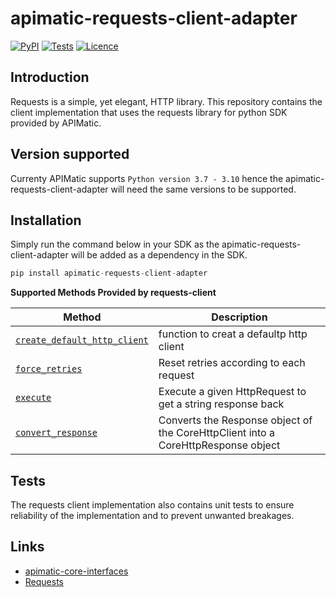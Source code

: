 # apimatic-requests-client-adapter
[![PyPI][pypi-version]](https://pypi.org/project/apimatic-requests-client-adapter/)
[![Tests][test-badge]][test-url]
[![Licence][license-badge]][license-url]

## Introduction
Requests is a simple, yet elegant, HTTP library. This repository contains the client implementation that uses the requests library for python SDK provided by APIMatic. 

## Version supported 
Currenty APIMatic supports  `Python version 3.7 - 3.10`  hence the apimatic-requests-client-adapter will need the same versions to be supported.

## Installation 
Simply run the command below in your SDK as the apimatic-requests-client-adapter will be added as a dependency in the SDK.
```python
pip install apimatic-requests-client-adapter
```
**Supported Methods Provided by requests-client**

| Method                                                                             | Description                                                                      |
| -----------------------------------------------------------------------------------|----------------------------------------------------------------------------------|
| [`create_default_http_client`](apimatic_requests_client_adapter/requests_client.py)| function to creat a defaultp http client                                         | 
| [`force_retries`](apimatic_requests_client_adapter/requests_client.py)             | Reset retries according to each request                                          | 
| [`execute`](apimatic_requests_client_adapter/requests_client.py)                   | Execute a given HttpRequest to get a string response back                        | 
| [`convert_response`](apimatic_requests_client_adapter/requests_client.py)          | Converts the Response object of the CoreHttpClient into a CoreHttpResponse object|

## Tests
The requests client implementation also contains unit tests to ensure reliability of the implementation and to prevent unwanted breakages.

## Links
* [apimatic-core-interfaces](https://pypi.org/project/apimatic-core-interfaces/)
* [Requests](https://pypi.org/project/requests/)

[pypi-version]: https://img.shields.io/pypi/v/apimatic-requests-client-adapter
[test-badge]: https://github.com/apimatic/requests-client-adapter/actions/workflows/test-runner.yml/badge.svg
[test-url]: https://github.com/apimatic/requests-client-adapter/actions/workflows/test-runner.yml
[license-badge]: https://img.shields.io/badge/licence-APIMATIC-blue
[license-url]: LICENSE
